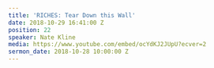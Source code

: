 ```yaml
---
title: 'RICHES: Tear Down this Wall'
date: 2018-10-29 16:41:00 Z
position: 22
speaker: Nate Kline
media: https://www.youtube.com/embed/ocYdKJ2JUpU?ecver=2
sermon_date: 2018-10-28 10:00:00 Z
---
```


